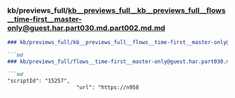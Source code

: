 ### kb/previews_full/kb__previews_full__kb__previews_full__flows__time-first__master-only@guest.har.part030.md.part002.md.md

```md
### kb/previews_full/kb__previews_full__flows__time-first__master-only@guest.har.part030.md.part002.md

```md
### kb/previews_full/flows__time-first__master-only@guest.har.part030.md (part 002)

```md
"scriptId": "15257",
                      "url": "https://n958
```

```

```

```

